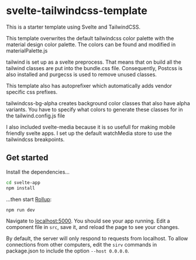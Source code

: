 # svelte-tailwindcss-template

This is a starter template using Svelte and TailwindCSS.

This template overwrites the default tailwindcss color palette with the material design color palette. The colors can be found and modified in materialPalette.js

tailwind is set up as a svelte preprocess. That means that on build all the tailwind classes are put into the bundle.css file. Consequently, Postcss is also installed and purgecss is used to remove unused classes.

This template also has autoprefixer which automatically adds vendor specific css prefixes.

tailwindcss-bg-alpha creates background color classes that also have alpha variants. You have to specify what colors to generate these classes for in the tailwind.config.js file

I also included svelte-media because it is so usefull for making mobile friendly svelte apps. I set up the default watchMedia store to use the tailwindcss breakpoints.

## Get started

Install the dependencies...

```bash
cd svelte-app
npm install
```

...then start [Rollup](https://rollupjs.org):

```bash
npm run dev
```

Navigate to [localhost:5000](http://localhost:5000). You should see your app running. Edit a component file in `src`, save it, and reload the page to see your changes.

By default, the server will only respond to requests from localhost. To allow connections from other computers, edit the `sirv` commands in package.json to include the option `--host 0.0.0.0`.
